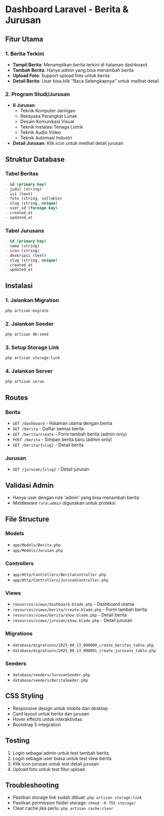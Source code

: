 # Dashboard Laravel - Berita & Jurusan

## Fitur Utama

### 1. Berita Terkini
- **Tampil Berita**: Menampilkan berita terkini di halaman dashboard
- **Tambah Berita**: Hanya admin yang bisa menambah berita
- **Upload Foto**: Support upload foto untuk berita
- **Detail Berita**: User bisa klik "Baca Selengkapnya" untuk melihat detail

### 2. Program Studi/Jurusan
- **6 Jurusan**: 
  - Teknik Komputer Jaringan
  - Rekayasa Perangkat Lunak
  - Desain Komunikasi Visual
  - Teknik Instalasi Tenaga Listrik
  - Teknik Audio Video
  - Teknik Automasi Industri
- **Detail Jurusan**: Klik icon untuk melihat detail jurusan

## Struktur Database

### Tabel Beritas
```sql
- id (primary key)
- judul (string)
- isi (text)
- foto (string, nullable)
- slug (string, unique)
- user_id (foreign key)
- created_at
- updated_at
```

### Tabel Jurusans
```sql
- id (primary key)
- nama (string)
- icon (string)
- deskripsi (text)
- slug (string, unique)
- created_at
- updated_at
```

## Instalasi

### 1. Jalankan Migration
```bash
php artisan migrate
```

### 2. Jalankan Seeder
```bash
php artisan db:seed
```

### 3. Setup Storage Link
```bash
php artisan storage:link
```

### 4. Jalankan Server
```bash
php artisan serve
```

## Routes

### Berita
- `GET /dashboard` - Halaman utama dengan berita
- `GET /berita` - Daftar semua berita
- `GET /berita/create` - Form tambah berita (admin only)
- `POST /berita` - Simpan berita baru (admin only)
- `GET /berita/{slug}` - Detail berita

### Jurusan
- `GET /jurusan/{slug}` - Detail jurusan

## Validasi Admin
- Hanya user dengan role 'admin' yang bisa menambah berita
- Middleware `role:admin` digunakan untuk proteksi

## File Structure

### Models
- `app/Models/Berita.php`
- `app/Models/Jurusan.php`

### Controllers
- `app/Http/Controllers/BeritaController.php`
- `app/Http/Controllers/JurusanController.php`

### Views
- `resources/views/dashboard.blade.php` - Dashboard utama
- `resources/views/berita/create.blade.php` - Form tambah berita
- `resources/views/berita/show.blade.php` - Detail berita
- `resources/views/jurusan/show.blade.php` - Detail jurusan

### Migrations
- `database/migrations/2025_08_13_000000_create_beritas_table.php`
- `database/migrations/2025_08_13_000001_create_jurusans_table.php`

### Seeders
- `database/seeders/JurusanSeeder.php`
- `database/seeders/BeritaSeeder.php`

## CSS Styling
- Responsive design untuk mobile dan desktop
- Card layout untuk berita dan jurusan
- Hover effects untuk interaktivitas
- Bootstrap 5 integration

## Testing
1. Login sebagai admin untuk test tambah berita
2. Login sebagai user biasa untuk test view berita
3. Klik icon jurusan untuk test detail jurusan
4. Upload foto untuk test fitur upload

## Troubleshooting
- Pastikan storage link sudah dibuat: `php artisan storage:link`
- Pastikan permission folder storage: `chmod -R 755 storage/`
- Clear cache jika perlu: `php artisan cache:clear`
